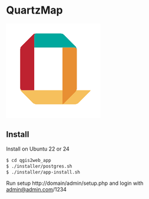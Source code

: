 # QuartzMap

![GeoSync](QuartzMap.png)

## Install
Install on Ubuntu 22 or 24
  
	$ cd qgis2web_app
	$ ./installer/postgres.sh
	$ ./installer/app-install.sh
	

Run setup http://domain/admin/setup.php and login with admin@admin.com/1234
